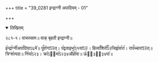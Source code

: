 +++
title = "39_0281 इन्द्राग्नी अपादियम् - 01"

+++
<details open><summary>लिखितम्</summary>

२८१-१। वाचस्साम॥ वाक् बृहती इन्द्राग्नी॥

इ꣥न्द्रा꣯ग्नी꣯अपा꣯दियाऽ६मे꣥॥ पू꣡꣯र्वागाऽ᳒२᳒त्। प꣡द्वताइभा꣢ऽ१याऽ᳒२ः᳒। हित्वा꣡꣯शिरो꣰꣯ऽ२जिह्व꣡या꣯रा꣯। राप꣪च्चाराऽ᳒२᳒त्॥ त्रिꣳश꣡त्पदा॥ नि꣢या꣡ऽ२३। क्रा꣡ऽ२᳐मा꣣ऽ२३४औ꣥꣯हो꣯वा॥ ऊ꣢ऽ᳐३२᳐३४पा꣥॥
</details>